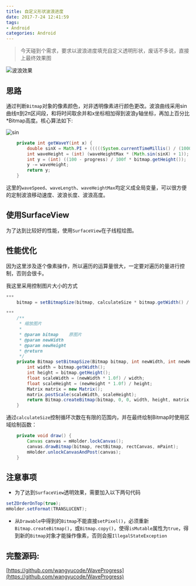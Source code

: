 ```yaml
---
title: 自定义形状波浪进度
date: 2017-7-24 12:41:59
tags:
- Android
categories: Android
---
```


> 今天碰到个需求，要求以波浪进度填充自定义透明形状，废话不多说，直接上最终效果图

![波浪效果](/images/20170724_wave_progress.gif)

<!-- more -->

## 思路

通过判断`Bitmap`对象的像素颜色，对非透明像素进行颜色更改。波浪曲线采用sin曲线π到2π区间段，和将时间取余并和x坐标相加得到波浪y轴坐标，再加上百分比*Bitmap高度。核心算法如下:

![sin](/images/20170724_sin.png)

```java
    private int getWaveY(int x) {
        double sinX = Math.PI + (((((System.currentTimeMillis() / (1000 / waveSpeed)) + x) % waveLength)) / (double) waveLength * Math.PI);
        int waveHeight = (int) (waveHeightMax * (Math.sin(sinX) + 1));
        int y = (int) ((100 - progress) / 100f * bitmap.getHeight());
        y -= waveHeight;
        return y;
    }
```
这里的`waveSpeed`、`waveLength`、`waveHeightMax`均定义成全局变量，可以很方便的定制波浪移动速度、波浪长度、波浪高度。


## 使用SurfaceView

为了达到比较好的性能，使用`SurfaceView`在子线程绘图。

## 性能优化

因为这里涉及逐个像素操作，所以遍历的运算量很大，一定要对遍历的量进行控制，否则会很卡。

我这里采用控制图片大小的方式
```java
***
    bitmap = setBitmapSize(bitmap, calculateSize * bitmap.getWidth() / bitmap.getHeight(), calculateSize);

***
    /**
     * 缩放图片
     *
     * @param bitmap    原图片
     * @param newWidth
     * @param newHeight
     * @return
     */
    private Bitmap setBitmapSize(Bitmap bitmap, int newWidth, int newHeight) {
        int width = bitmap.getWidth();
        int height = bitmap.getHeight();
        float scaleWidth = (newWidth * 1.0f) / width;
        float scaleHeight = (newHeight * 1.0f) / height;
        Matrix matrix = new Matrix();
        matrix.postScale(scaleWidth, scaleHeight);
        return Bitmap.createBitmap(bitmap, 0, 0, width, height, matrix, true);
    }
```


通过`calculateSize`控制循环次数在有限的范围内，并在最终绘制Bitmap时使用区域绘制函数：

```java
    private void draw() {
        Canvas canvas = mHolder.lockCanvas();
        canvas.drawBitmap(bitmap, rectBitmap, rectCanvas, mPaint);
        mHolder.unlockCanvasAndPost(canvas);
    }
```

## 注意事项

- 为了达到`SurfaceView`透明效果，需要加入以下两句代码
```java
setZOrderOnTop(true);
mHolder.setFormat(TRANSLUCENT);
```

- 从`Drawable`中得到的`Bitmap`不能直接`setPixel()`，必须重新`Bitmap.createBitmap()`，或`Bitmap.copy()`，使得`isMutable`属性为`true`，得到新的`Bitmap`对象才能操作像素，否则会报`IllegalStateException`


## 完整源码:

[https://github.com/wangyucode/WaveProgress](https://github.com/wangyucode/WaveProgress)
